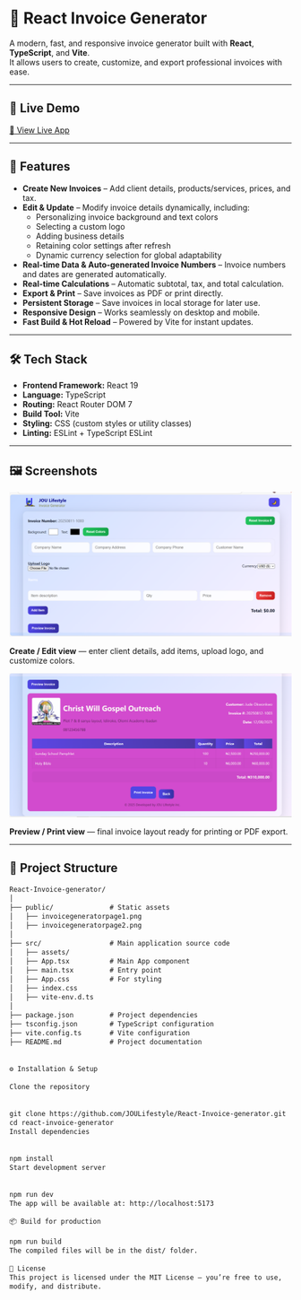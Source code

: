 # 📄 React Invoice Generator

A modern, fast, and responsive invoice generator built with **React**, **TypeScript**, and **Vite**.  
It allows users to create, customize, and export professional invoices with ease.

---

## 🔗 Live Demo

[🚀 View Live App](https://react-invoice-generator-joulifestyle.vercel.app)

---

## 🚀 Features

- **Create New Invoices** – Add client details, products/services, prices, and tax.  
- **Edit & Update** – Modify invoice details dynamically, including:
  - Personalizing invoice background and text colors  
  - Selecting a custom logo  
  - Adding business details  
  - Retaining color settings after refresh  
  - Dynamic currency selection for global adaptability  
- **Real-time Data & Auto-generated Invoice Numbers** – Invoice numbers and dates are generated automatically.  
- **Real-time Calculations** – Automatic subtotal, tax, and total calculation.  
- **Export & Print** – Save invoices as PDF or print directly.  
- **Persistent Storage** – Save invoices in local storage for later use.  
- **Responsive Design** – Works seamlessly on desktop and mobile.  
- **Fast Build & Hot Reload** – Powered by Vite for instant updates.  

---

## 🛠️ Tech Stack

- **Frontend Framework:** React 19  
- **Language:** TypeScript  
- **Routing:** React Router DOM 7  
- **Build Tool:** Vite  
- **Styling:** CSS (custom styles or utility classes)  
- **Linting:** ESLint + TypeScript ESLint  

---
## 🖼️ Screenshots

<img src="https://github.com/JOULifestyle/React-Invoice-generator/blob/master/public/invoicegeneratorpage1.png" alt="Invoice Generator"> 

**Create / Edit view** — enter client details, add items, upload logo, and customize colors.

<img src="https://github.com/JOULifestyle/React-Invoice-generator/blob/master/public/invoicegeneratorpage2.png" alt="Invoice generator preview">

**Preview / Print view** — final invoice layout ready for printing or PDF export.

---
## 📂 Project Structure

```plaintext
React-Invoice-generator/
│
├── public/              # Static assets
│   ├── invoicegeneratorpage1.png
│   ├── invoicegeneratorpage2.png
│
├── src/                 # Main application source code
│   ├── assets/
│   ├── App.tsx          # Main App component
│   ├── main.tsx         # Entry point
│   ├── App.css          # For styling
│   ├── index.css
│   ├── vite-env.d.ts
│
├── package.json         # Project dependencies
├── tsconfig.json        # TypeScript configuration
├── vite.config.ts       # Vite configuration
├── README.md            # Project documentation


⚙️ Installation & Setup

Clone the repository


git clone https://github.com/JOULifestyle/React-Invoice-generator.git
cd react-invoice-generator
Install dependencies


npm install
Start development server


npm run dev
The app will be available at: http://localhost:5173

📦 Build for production

npm run build
The compiled files will be in the dist/ folder.

📜 License
This project is licensed under the MIT License – you’re free to use, modify, and distribute.
